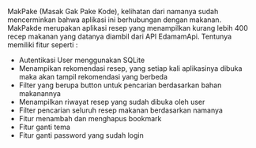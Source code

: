 MakPake (Masak Gak Pake Kode), kelihatan dari namanya sudah mencerminkan bahwa aplikasi ini berhubungan dengan makanan. MakPakde merupakan aplikasi resep yang menampilkan kurang lebih 400 recep makanan yang datanya diambil dari API EdamamApi. Tentunya memiliki fitur seperti :
- Autentikasi User menggunakan SQLite
- Menampikan rekomendasi resep, yang setiap kali aplikasinya dibuka maka akan tampil rekomendasi yang berbeda
- Filter yang berupa button untuk pencarian berdasarkan bahan makanannya
- Menampilkan riwayat resep yang sudah dibuka oleh user
- Filter pencarian seluruh resep makanan berdasarkan namanya
- Fitur menambah dan menghapus bookmark
- Fitur ganti tema
- Fitur ganti password yang sudah login
